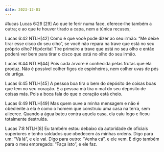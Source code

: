 ```yaml
---
date: 2023-12-01
---
```

#lucas
Lucas 6:29 [29] Ao que te ferir numa face, oferece-lhe também a outra; e ao que te houver tirado a capa, nem a túnica recuses;

‭‭Lucas‬ ‭6:42‬ ‭NTLH‬‬[42] Como é que você pode dizer ao seu irmão: “Me deixe tirar esse cisco do seu olho”, se você não repara na trave que está no seu próprio olho? Hipócrita! Tire primeiro a trave que está no seu olho e então poderá ver bem para tirar o cisco que está no olho do seu irmão.

‭‭Lucas‬ ‭6:44‬ ‭NTLH‬‬[44] Pois cada árvore é conhecida pelas frutas que ela produz. Não é possível colher figos de espinheiros, nem colher uvas de pés de urtiga.

‭‭Lucas‬ ‭6:45‬ ‭NTLH‬‬[45] A pessoa boa tira o bem do depósito de coisas boas que tem no seu coração. E a pessoa má tira o mal do seu depósito de coisas más. Pois a boca fala do que o coração está cheio.

‭‭Lucas‬ ‭6:49‬ ‭NTLH‬‬[49] Mas quem ouve a minha mensagem e não é obediente a ela é como o homem que construiu uma casa na terra, sem alicerce. Quando a água bateu contra aquela casa, ela caiu logo e ficou totalmente destruída.

‭‭Lucas‬ ‭7:8‬ ‭NTLH‬‬[8] Eu também estou debaixo da autoridade de oficiais superiores e tenho soldados que obedecem às minhas ordens. Digo para um: “Vá lá”, e ele vai. Digo para outro: “Venha cá”, e ele vem. E digo também para o meu empregado: “Faça isto”, e ele faz.